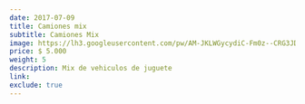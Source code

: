 ```yaml
---
date: 2017-07-09
title: Camiones mix
subtitle: Camiones Mix
image: https://lh3.googleusercontent.com/pw/AM-JKLWGycydiC-Fm0z--CRG3JD4jgkoElM1Dmqk26uss-gyZXqKNYLeszVjejPd2aCcKiLH8mZbsyY5TWvxsV5T2hNX69RmyKKh67nEHMghvDQrSMa0BV-QumTF048nTPDS7_B3sK43yGE1Yq2MX1yvCKpUOQ=w830-h621-no?authuser=0
price: $ 5.000
weight: 5
description: Mix de vehiculos de juguete
link: 
exclude: true
---
```


